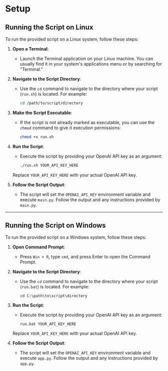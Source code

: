 # Setup


## Running the Script on Linux

To run the provided script on a Linux system, follow these steps:

1. **Open a Terminal**:
   - Launch the Terminal application on your Linux machine. You can usually find it in your system's applications menu or by searching for "Terminal."

2. **Navigate to the Script Directory**:
   - Use the `cd` command to navigate to the directory where your script (`run.sh`) is located. For example:

     ```bash
     cd /path/to/script/directory
     ```

3. **Make the Script Executable**:
   - If the script is not already marked as executable, you can use the `chmod` command to give it execution permissions:

     ```bash
     chmod +x run.sh
     ```

4. **Run the Script**:
   - Execute the script by providing your OpenAI API key as an argument:

     ```bash
     ./run.sh YOUR_API_KEY_HERE
     ```

   Replace `YOUR_API_KEY_HERE` with your actual OpenAI API key.

5. **Follow the Script Output**:
   - The script will set the `OPENAI_API_KEY` environment variable and execute `main.py`. Follow the output and any instructions provided by `main.py`.

---

## Running the Script on Windows


To run the provided script on a Windows system, follow these steps:

1. **Open Command Prompt**:
   - Press `Win + R`, type `cmd`, and press Enter to open the Command Prompt.

2. **Navigate to the Script Directory**:
   - Use the `cd` command to navigate to the directory where your script (`run.bat`) is located. For example:

     ```batch
     cd C:\path\to\script\directory
     ```

3. **Run the Script**:
   - Execute the script by providing your OpenAI API key as an argument:

     ```batch
     run.bat YOUR_API_KEY_HERE
     ```

   Replace `YOUR_API_KEY_HERE` with your actual OpenAI API key.

4. **Follow the Script Output**:
   - The script will set the `OPENAI_API_KEY` environment variable and execute `app.py`. Follow the output and any instructions provided by `app.py`.

